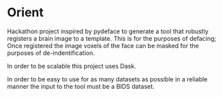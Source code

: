 # Orient

Hackathon project inspired by pydeface to generate a tool that robustly registers a brain image to a template. This is for the purposes of defacing; Once registered the image voxels of the face can be masked for the purposes of de-indentification.

In order to be scalable this project uses Dask.

In order to be easy to use for as many datasets as possible in a reliable manner the input to the tool must be a BIDS dataset.